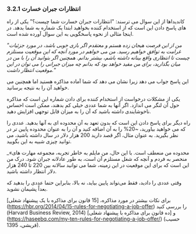 ### 3.2.1 انتظارات جبران خسارت

کاندیداها از این سوال می ترسند: "انتظارات جبران خسارت شما چیست؟" یکی از راه های پاسخ دادن این است که از استخدام کننده بخواهید ابتدا یک شماره به شما بدهد. در اینجا مثالی از نحوه پاسخگویی به این سوال آورده شده است.

_"من از این فرصت هیجان زده هستم و معتقدم اگر بازی خوبی باشد، در مورد جزئیات غرامت به توافق خواهیم رسید. من می خواهم در مورد آنچه که این موقعیت مستلزم چیست تا انتظاری واقع بینانه داشته باشم، بیشتر بدانم. همچنین اگر بتوانید آن را با من در میان بگذارید، برای من مفید خواهد بود که بدانم چه میزان جبرانی را می توان در این موقعیت انتظار داشت."_

این پاسخ جواب می دهد زیرا نشان می دهد که شما آماده مذاکره هستید اما همچنین می خواهید آن را به نتیجه برسانید.

یکی از مشکلات درخواست از استخدام کننده برای دادن شماره این است که مذاکره حول آن لنگر می اندازد. اگر آنها به شما عددی خیلی کم بدهند، ممکن است احساس ناخوشایندی داشته باشید که آن را به میزان قابل توجهی افزایش دهید.

راه دیگر برای پاسخ دادن این است که بدون تعهد به آن محدوده ای به آنها بدهید. عددی را که می خواهید بیاورید، \~20% را به آن اضافه کنید و آن را به عنوان محدوده پایین تر در نظر بگیرید. به عنوان مثال، اگر قصد دارید 200 هزار دلار در سال داشته باشید، می توانید چیزی شبیه به این بگویید.

_«محدوده من منعطف است. با این حال، من مایلم به خاطر تجربه، مجموعه مهارت های منحصر به فردم و آنچه که شغل مستلزم آن است، به طور عادلانه جبران شود. درک من این است که برای این موقعیت در این زمینه، شما می توانید سالانه بین 220 تا 240 هزار دلار انتظار داشته باشید.

وقتی عددی را دادید، فقط می‌تواند پایین بیاید، نه بالا، بنابراین حتما عددی را بدهید که بعداً پشیمان نشوید.

برای نکات بیشتر در مورد مذاکره، [15 قانون برای مذاکره با یک پیشنهاد شغلی] (https://hbr.org/2014/04/15-rules-for-negotiating-a-job-offer) را بررسی کنید (Harvard Business Review, 2014) و [ده قانون برای مذاکره با پیشنهاد شغلی] (https://haseebq.com/my-ten-rules-for-negotiating-a-job-offer/) (حسیب قریشی، 1395).